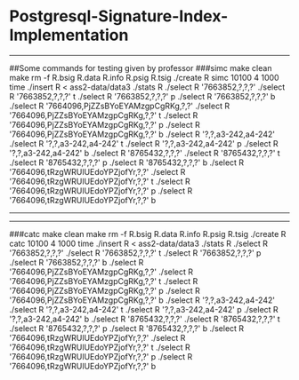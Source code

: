 # Postgresql-Signature-Index-Implementation

***
##Some commands for testing given by professor
###simc
    make clean
    make
    rm -f R.bsig R.data R.info R.psig R.tsig
    ./create R simc 10100 4 1000
    time ./insert R < ass2-data/data3
    ./stats R
    ./select R '7663852,?,?,?'
    ./select R '7663852,?,?,?' t
    ./select R '7663852,?,?,?' p
    ./select R '7663852,?,?,?' b
    ./select R '7664096,PjZZsBYoEYAMzgpCgRKg,?,?'
    ./select R '7664096,PjZZsBYoEYAMzgpCgRKg,?,?' t
    ./select R '7664096,PjZZsBYoEYAMzgpCgRKg,?,?' p
    ./select R '7664096,PjZZsBYoEYAMzgpCgRKg,?,?' b
    ./select R '?,?,a3-242,a4-242'
    ./select R '?,?,a3-242,a4-242' t
    ./select R '?,?,a3-242,a4-242' p
    ./select R '?,?,a3-242,a4-242' b
    ./select R '8765432,?,?,?'
    ./select R '8765432,?,?,?' t
    ./select R '8765432,?,?,?' p
    ./select R '8765432,?,?,?' b
    ./select R '7664096,tRzgWRUlUEdoYPZjofYr,?,?'
    ./select R '7664096,tRzgWRUlUEdoYPZjofYr,?,?' t
    ./select R '7664096,tRzgWRUlUEdoYPZjofYr,?,?' p
    ./select R '7664096,tRzgWRUlUEdoYPZjofYr,?,?' b
***
***
###catc
    make clean
    make
    rm -f R.bsig R.data R.info R.psig R.tsig
    ./create R catc 10100 4 1000
    time ./insert R < ass2-data/data3
    ./stats R
    ./select R '7663852,?,?,?'
    ./select R '7663852,?,?,?' t
    ./select R '7663852,?,?,?' p
    ./select R '7663852,?,?,?' b
    ./select R '7664096,PjZZsBYoEYAMzgpCgRKg,?,?'
    ./select R '7664096,PjZZsBYoEYAMzgpCgRKg,?,?' t
    ./select R '7664096,PjZZsBYoEYAMzgpCgRKg,?,?' p
    ./select R '7664096,PjZZsBYoEYAMzgpCgRKg,?,?' b
    ./select R '?,?,a3-242,a4-242'
    ./select R '?,?,a3-242,a4-242' t
    ./select R '?,?,a3-242,a4-242' p
    ./select R '?,?,a3-242,a4-242' b
    ./select R '8765432,?,?,?'
    ./select R '8765432,?,?,?' t
    ./select R '8765432,?,?,?' p
    ./select R '8765432,?,?,?' b
    ./select R '7664096,tRzgWRUlUEdoYPZjofYr,?,?'
    ./select R '7664096,tRzgWRUlUEdoYPZjofYr,?,?' t
    ./select R '7664096,tRzgWRUlUEdoYPZjofYr,?,?' p
    ./select R '7664096,tRzgWRUlUEdoYPZjofYr,?,?' b
